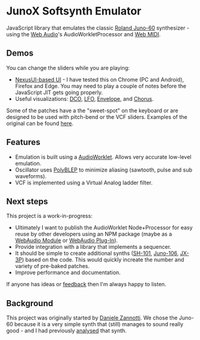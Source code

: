 # JunoX Softsynth Emulator

JavaScript library that emulates the classic [Roland Juno-60](https://en.wikipedia.org/wiki/Roland_Juno-60) synthesizer - using the [Web Audio](https://www.w3.org/TR/webaudio/)'s AudioWorkletProcessor and [Web MIDI](https://www.w3.org/TR/webmidi/).

## Demos

You can change the sliders while you are playing:

- [NexusUI-based UI](https://pendragon-andyh.github.io/junox/demo/juno60-nexusUI.html) - I have tested this on Chrome (PC and Android), Firefox and Edge. You may need to play a couple of notes before the JavaScript JIT gets going properly.
- Useful visualizations: [DCO](https://pendragon-andyh.github.io/junox/demo/juno60-dco.html),
[LFO](https://pendragon-andyh.github.io/junox/demo/juno60-lfo.html),
[Envelope](https://pendragon-andyh.github.io/junox/demo/juno60-envelope.html), and
[Chorus](https://pendragon-andyh.github.io/junox/demo/juno60-chorus.html).

Some of the patches have a the "sweet-spot" on the keyboard or are designed to be used with pitch-bend or the VCF sliders. Examples of the original can be found [here](https://www.synthmania.com/juno-60.htm).

## Features

- Emulation is built using a [AudioWorklet](https://developers.google.com/web/updates/2017/12/audio-worklet). Allows very accurate low-level emulation.
- Oscillator uses [PolyBLEP](http://metafunction.co.uk/all-about-digital-oscillators-part-2-blits-bleps/) to minimize aliasing (sawtooth, pulse and sub waveforms).
- VCF is implemented using a Virtual Analog ladder filter.

## Next steps

This project is a work-in-progress:

- Ultimately I want to publish the AudioWorklet Node+Processor for easy reuse by other developers using an NPM package (maybe as a [WebAudio Module](https://www.webaudiomodules.org/) or [WebAudio Plug-In](https://github.com/micbuffa/WebAudioPlugins)).
- Provide integration with a library that implements a sequencer.
- It should be simple to create additional synths ([SH-101](https://en.wikipedia.org/wiki/Roland_SH-101[), [Juno-106](https://en.wikipedia.org/wiki/Roland_Juno-106), [JX-3P](https://en.wikipedia.org/wiki/Roland_JX-3P)) based on the code. This would quickly increate the number and variety of pre-baked patches.
- Improve performance and documentation.

If anyone has ideas or [feedback](https://github.com/pendragon-andyh/junox/issues) then I'm always happy to listen.

## Background

This project was originally started by [Daniele Zannotti](https://github.com/dzannotti/junox). We chose the Juno-60 because it is a very simple synth that (still) manages to sound really good - and I had previously  [analysed](https://github.com/pendragon-andyh/Juno60) that synth.
